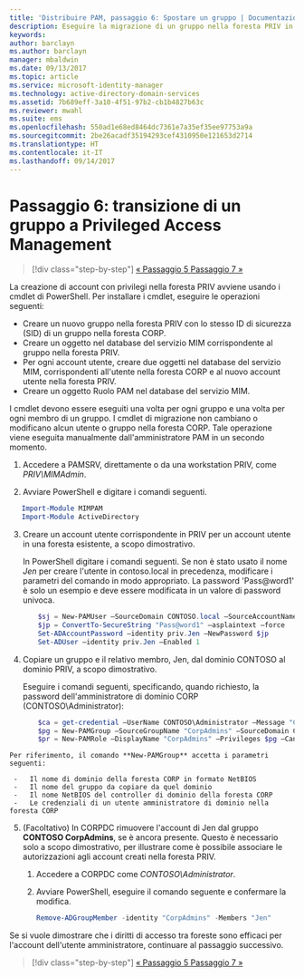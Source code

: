 ```yaml
---
title: 'Distribuire PAM, passaggio 6: Spostare un gruppo | Documentazione Microsoft'
description: Eseguire la migrazione di un gruppo nella foresta PRIV in modo che possa essere gestito con Privileged Access Management.
keywords: 
author: barclayn
ms.author: barclayn
manager: mbaldwin
ms.date: 09/13/2017
ms.topic: article
ms.service: microsoft-identity-manager
ms.technology: active-directory-domain-services
ms.assetid: 7b689eff-3a10-4f51-97b2-cb1b4827b63c
ms.reviewer: mwahl
ms.suite: ems
ms.openlocfilehash: 550ad1e68ed8464dc7361e7a35ef35ee97753a9a
ms.sourcegitcommit: 2be26acadf35194293cef4310950e121653d2714
ms.translationtype: HT
ms.contentlocale: it-IT
ms.lasthandoff: 09/14/2017
---
```

# <a name="step-6--transition-a-group-to-privileged-access-management"></a>Passaggio 6: transizione di un gruppo a Privileged Access Management

>[!div class="step-by-step"]
[« Passaggio 5 ](step-5-establish-trust-between-priv-corp-forests.md)
[Passaggio 7 »](step-7-elevate-user-access.md)

La creazione di account con privilegi nella foresta PRIV avviene usando i cmdlet di PowerShell. Per installare i cmdlet, eseguire le operazioni seguenti:

- Creare un nuovo gruppo nella foresta PRIV con lo stesso ID di sicurezza (SID) di un gruppo nella foresta CORP.  
- Creare un oggetto nel database del servizio MIM corrispondente al gruppo nella foresta PRIV.  
- Per ogni account utente, creare due oggetti nel database del servizio MIM, corrispondenti all'utente nella foresta CORP e al nuovo account utente nella foresta PRIV.  
- Creare un oggetto Ruolo PAM nel database del servizio MIM.  

I cmdlet devono essere eseguiti una volta per ogni gruppo e una volta per ogni membro di un gruppo. I cmdlet di migrazione non cambiano o modificano alcun utente o gruppo nella foresta CORP. Tale operazione viene eseguita manualmente dall'amministratore PAM in un secondo momento.

1. Accedere a PAMSRV, direttamente o da una workstation PRIV, come *PRIV\MIMAdmin*.

2.  Avviare PowerShell e digitare i comandi seguenti.

```PowerShell
   Import-Module MIMPAM
   Import-Module ActiveDirectory
```

3.  Creare un account utente corrispondente in PRIV per un account utente in una foresta esistente, a scopo dimostrativo.

    In PowerShell digitare i comandi seguenti.  Se non è stato usato il nome *Jen* per creare l'utente in contoso.local in precedenza, modificare i parametri del comando in modo appropriato. La password 'Pass@word1' è solo un esempio e deve essere modificata in un valore di password univoca.

 ```PowerShell
        $sj = New-PAMUser –SourceDomain CONTOSO.local –SourceAccountName Jen
        $jp = ConvertTo-SecureString "Pass@word1" –asplaintext –force
        Set-ADAccountPassword –identity priv.Jen –NewPassword $jp
        Set-ADUser –identity priv.Jen –Enabled 1
  ```

4. Copiare un gruppo e il relativo membro, Jen, dal dominio CONTOSO al dominio PRIV, a scopo dimostrativo.

    Eseguire i comandi seguenti, specificando, quando richiesto, la password dell'amministratore di dominio CORP (CONTOSO\Administrator):

 ```PowerShell
        $ca = get-credential –UserName CONTOSO\Administrator –Message "CORP forest domain admin credentials"
        $pg = New-PAMGroup –SourceGroupName "CorpAdmins" –SourceDomain CONTOSO.local                 –SourceDC CORPDC.contoso.local –Credentials $ca
        $pr = New-PAMRole –DisplayName "CorpAdmins" –Privileges $pg –Candidates $sj
 ```

    Per riferimento, il comando **New-PAMGroup** accetta i parametri seguenti:

     -   Il nome di dominio della foresta CORP in formato NetBIOS  
     -   Il nome del gruppo da copiare da quel dominio  
     -   Il nome NetBIOS del controller di dominio della foresta CORP  
     -   Le credenziali di un utente amministratore di dominio nella foresta CORP  

5.  (Facoltativo) In CORPDC rimuovere l'account di Jen dal gruppo **CONTOSO CorpAdmins**, se è ancora presente.  Questo è necessario solo a scopo dimostrativo, per illustrare come è possibile associare le autorizzazioni agli account creati nella foresta PRIV.

    1.  Accedere a CORPDC come *CONTOSO\Administrator*.

    2.  Avviare PowerShell, eseguire il comando seguente e confermare la modifica.

        ```PowerShell
        Remove-ADGroupMember -identity "CorpAdmins" -Members "Jen"
        ```


Se si vuole dimostrare che i diritti di accesso tra foreste sono efficaci per l'account dell'utente amministratore, continuare al passaggio successivo.

>[!div class="step-by-step"]
[« Passaggio 5 ](step-5-establish-trust-between-priv-corp-forests.md)
[Passaggio 7 »](step-7-elevate-user-access.md)
